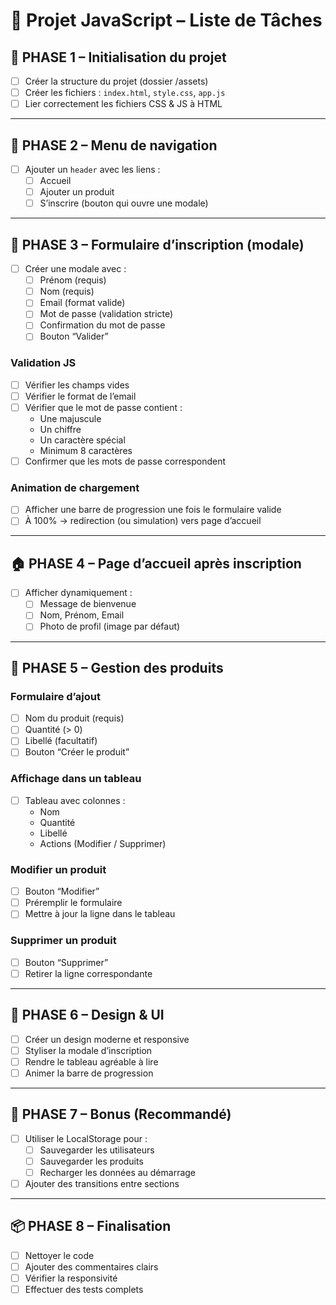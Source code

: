 # 🧠 Projet JavaScript – Liste de Tâches

## 🔧 PHASE 1 – Initialisation du projet
- [ ] Créer la structure du projet (dossier /assets)
- [ ] Créer les fichiers : `index.html`, `style.css`, `app.js`
- [ ] Lier correctement les fichiers CSS & JS à HTML

---

## 🧭 PHASE 2 – Menu de navigation
- [ ] Ajouter un `header` avec les liens :
  - [ ] Accueil
  - [ ] Ajouter un produit
  - [ ] S’inscrire (bouton qui ouvre une modale)

---

## 📝 PHASE 3 – Formulaire d’inscription (modale)
- [ ] Créer une modale avec :
  - [ ] Prénom (requis)
  - [ ] Nom (requis)
  - [ ] Email (format valide)
  - [ ] Mot de passe (validation stricte)
  - [ ] Confirmation du mot de passe
  - [ ] Bouton “Valider”

### Validation JS
- [ ] Vérifier les champs vides
- [ ] Vérifier le format de l’email
- [ ] Vérifier que le mot de passe contient :
  - Une majuscule
  - Un chiffre
  - Un caractère spécial
  - Minimum 8 caractères
- [ ] Confirmer que les mots de passe correspondent

### Animation de chargement
- [ ] Afficher une barre de progression une fois le formulaire valide
- [ ] À 100% → redirection (ou simulation) vers page d’accueil

---

## 🏠 PHASE 4 – Page d’accueil après inscription
- [ ] Afficher dynamiquement :
  - [ ] Message de bienvenue
  - [ ] Nom, Prénom, Email
  - [ ] Photo de profil (image par défaut)

---

## 🛒 PHASE 5 – Gestion des produits
### Formulaire d’ajout
- [ ] Nom du produit (requis)
- [ ] Quantité (> 0)
- [ ] Libellé (facultatif)
- [ ] Bouton “Créer le produit”

### Affichage dans un tableau
- [ ] Tableau avec colonnes :
  - Nom
  - Quantité
  - Libellé
  - Actions (Modifier / Supprimer)

### Modifier un produit
- [ ] Bouton “Modifier”
- [ ] Préremplir le formulaire
- [ ] Mettre à jour la ligne dans le tableau

### Supprimer un produit
- [ ] Bouton “Supprimer”
- [ ] Retirer la ligne correspondante

---

## 🎨 PHASE 6 – Design & UI
- [ ] Créer un design moderne et responsive
- [ ] Styliser la modale d’inscription
- [ ] Rendre le tableau agréable à lire
- [ ] Animer la barre de progression

---

## 💾 PHASE 7 – Bonus (Recommandé)
- [ ] Utiliser le LocalStorage pour :
  - [ ] Sauvegarder les utilisateurs
  - [ ] Sauvegarder les produits
  - [ ] Recharger les données au démarrage

- [ ] Ajouter des transitions entre sections

---

## 📦 PHASE 8 – Finalisation
- [ ] Nettoyer le code
- [ ] Ajouter des commentaires clairs
- [ ] Vérifier la responsivité
- [ ] Effectuer des tests complets
